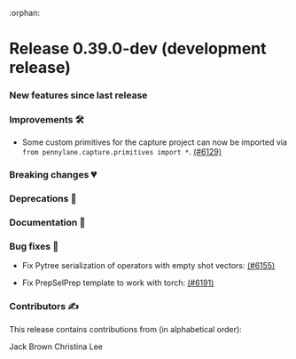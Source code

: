 :orphan:

# Release 0.39.0-dev (development release)

<h3>New features since last release</h3>

<h3>Improvements 🛠</h3>

* Some custom primitives for the capture project can now be imported via
  `from pennylane.capture.primitives import *`.
  [(#6129)](https://github.com/PennyLaneAI/pennylane/pull/6129)

<h3>Breaking changes 💔</h3>

<h3>Deprecations 👋</h3>

<h3>Documentation 📝</h3>

<h3>Bug fixes 🐛</h3>

* Fix Pytree serialization of operators with empty shot vectors:
  [(#6155)](https://github.com/PennyLaneAI/pennylane/pull/6155)

* Fix PrepSelPrep template to work with torch:
  [(#6191)](https://github.com/PennyLaneAI/pennylane/pull/6191)

<h3>Contributors ✍️</h3>

This release contains contributions from (in alphabetical order):

Jack Brown
Christina Lee
